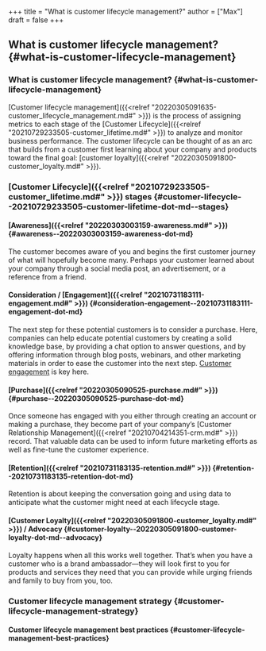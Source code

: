 +++
title = "What is customer lifecycle management?"
author = ["Max"]
draft = false
+++

## What is customer lifecycle management? {#what-is-customer-lifecycle-management}


### What is customer lifecycle management? {#what-is-customer-lifecycle-management}

[Customer lifecycle management]({{<relref "20220305091635-customer_lifecycle_management.md#" >}}) is the process of assigning metrics to each
stage of the [Customer Lifecycle]({{<relref "20210729233505-customer_lifetime.md#" >}})  to analyze and monitor business performance. The
customer lifecycle can be thought of as an arc that builds from a customer first
learning about your company and products toward the final goal: [customer loyalty]({{<relref "20220305091800-customer_loyalty.md#" >}}).


### [Customer Lifecycle]({{<relref "20210729233505-customer_lifetime.md#" >}}) stages {#customer-lifecycle--20210729233505-customer-lifetime-dot-md--stages}


#### [Awareness]({{<relref "20220303003159-awareness.md#" >}}) {#awareness--20220303003159-awareness-dot-md}

The customer becomes aware of you and begins the first customer journey of what
will hopefully become many. Perhaps your customer learned about your company
through a social media post, an advertisement, or a reference from a friend.


#### Consideration / [Engagement]({{<relref "20210731183111-engagement.md#" >}}) {#consideration-engagement--20210731183111-engagement-dot-md}

The next step for these potential customers is to consider a purchase. Here,
companies can help educate potential customers by creating a solid knowledge
base, by providing a chat option to answer questions, and by offering
information through blog posts, webinars, and other marketing materials in order
to ease the customer into the next step. [Customer engagement](https://www.zendesk.com/blog/customer-engagement-actually-means/) is key here.


#### [Purchase]({{<relref "20220305090525-purchase.md#" >}}) {#purchase--20220305090525-purchase-dot-md}

Once someone has engaged with you either through creating an account or making a
purchase, they become part of your company’s [Customer Relationship Management]({{<relref "20210704214351-crm.md#" >}})
record. That valuable data can be used to inform future marketing efforts
as well as fine-tune the customer experience.


#### [Retention]({{<relref "20210731183135-retention.md#" >}}) {#retention--20210731183135-retention-dot-md}

Retention is about keeping the conversation going and using data to anticipate
what the customer might need at each lifecycle stage.


#### [Customer Loyalty]({{<relref "20220305091800-customer_loyalty.md#" >}}) / Advocacy {#customer-loyalty--20220305091800-customer-loyalty-dot-md--advocacy}

Loyalty happens when all this works well together. That’s when you have a
customer who is a brand ambassador—they will look first to you for products and
services they need that you can provide while urging friends and family to buy
from you, too.


### Customer lifecycle management strategy {#customer-lifecycle-management-strategy}


#### Customer lifecycle management best practices {#customer-lifecycle-management-best-practices}